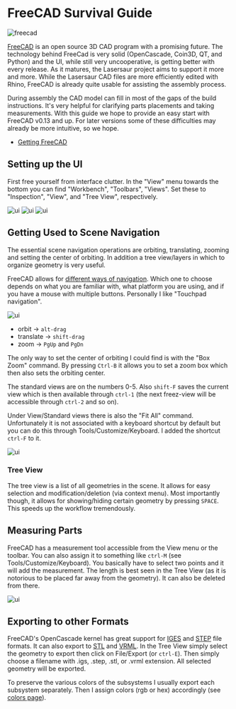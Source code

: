 FreeCAD Survival Guide
=======================

![freecad](http://farm9.staticflickr.com/8187/8128015105_9ebf3c334a_z.jpg)

[FreeCAD](www.freecadweb.org/) is an open source 3D CAD program with a promising future. The technology behind FreeCad is very solid (OpenCascade, Coin3D, QT, and Python) and the UI, while still very uncooperative, is getting better with every release. As it matures, the Lasersaur project aims to support it more and more. While the Lasersaur CAD files are more efficiently edited with Rhino, FreeCAD is already quite usable for assisting the assembly process. 

During assembly the CAD model can fill in most of the gaps of the build instructions. It's very helpful for clarifying parts placements and taking measurements. With this guide we hope to provide an easy start with FreeCAD v0.13 and up. For later versions some of these difficulties may already be more intuitive, so we hope.

- [Getting FreeCAD](http://www.freecadweb.org/wiki/index.php?title=Installing)


Setting up the UI
-----------------
First free yourself from interface clutter. In the "View" menu towards the bottom you can find "Workbench", "Toolbars", "Views". Set these to "Inspection", "View", and "Tree View", respectively.

![ui](http://farm9.staticflickr.com/8191/8128014841_8d2d7665f8_n.jpg)
![ui](http://farm9.staticflickr.com/8189/8128042446_d079457a90_n.jpg)
![ui](http://farm9.staticflickr.com/8334/8128042382_2cc7c116a9_n.jpg)


Getting Used to Scene Navigation
--------------------------------
The essential scene navigation operations are orbiting, translating, zooming and setting the center of orbiting. In addition a tree view/layers in which to organize geometry is very useful.

FreeCAD allows for [different ways of navigation](http://www.freecadweb.org/wiki/index.php?title=Mouse_Model). Which one to choose depends on what you are familiar with, what platform you are using, and if you have a mouse with multiple buttons. Personally I like "Touchpad navigation".

![ui](http://farm9.staticflickr.com/8189/8128042582_fb28710d44_n.jpg)

- orbit -> `alt-drag`
- translate -> `shift-drag`
- zoom -> `PgUp` and `PgDn`

The only way to set the center of orbiting I could find is with the "Box Zoom" command. By pressing `Ctrl-B` it allows you to set a zoom box which then also sets the orbiting center.

The standard views are on the numbers 0-5. Also `shift-F` saves the current view which is then available through `ctrl-1` (the next freez-view will be accessible through `ctrl-2` and so on). 

Under View/Standard views there is also the "Fit All" command. Unfortunately it is not associated with a keyboard shortcut by default but you can do this through Tools/Customize/Keyboard. I added the shortcut `ctrl-F` to it.

![ui](http://farm9.staticflickr.com/8054/8128015015_fc92afc455.jpg)

### Tree View
The tree view is a list of all geometries in the scene. It allows for easy selection and modification/deletion (via context menu). Most importantly though, it allows for showing/hiding certain geometry by pressing `SPACE`. This speeds up the workflow tremendously.


Measuring Parts
---------------
FreeCAD has a measurement tool accessible from the View menu or the toolbar. You can also assign it to something like `ctrl-M` (see Tools/Customize/Keyboard). You basically have to select two points and it will add the measurement. The length is best seen in the Tree View (as it is notorious to be placed far away from the geometry). It can also be deleted from there.

![ui](http://farm9.staticflickr.com/8336/8128015157_5077ec0d4f_m.jpg)


Exporting to other Formats
---------------------------
FreeCAD's OpenCascade kernel has great support for [IGES](http://en.wikipedia.org/wiki/IGES) and [STEP](http://en.wikipedia.org/wiki/ISO_10303) file formats. It can also export to [STL](http://en.wikipedia.org/wiki/STL_%28file_format%29) and [VRML](en.wikipedia.org/wiki/Vrml). In the Tree View simply select the geometry to export then click on File/Export (or `ctrl-E`). Then simply choose a filename with .igs, .step,  .stl, or .vrml extension. All selected geometry will be exported.

To preserve the various colors of the subsystems I usually export each subsystem separately. Then I assign colors (rgb or hex) accordingly (see [colors page](colors.md)).


